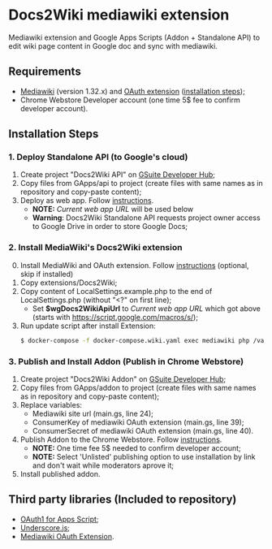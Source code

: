 # Docs2Wiki mediawiki extension

Mediawiki extension and Google Apps Scripts (Addon + Standalone API) to edit wiki page content in Google doc and sync with mediawiki.

## Requirements
* [Mediawiki](https://www.mediawiki.org/wiki/MediaWiki) (version 1.32.x) and [OAuth extension](https://www.mediawiki.org/wiki/Extension:OAuth) ([installation steps](docs/how-to-deploy-wikimedia.md));
* Chrome Webstore Developer account (one time 5$ fee to confirm developer account).

## Installation Steps

### 1. Deploy Standalone API (to Google's cloud)
1. Create project "Docs2Wiki API" on [GSuite Developer Hub](https://script.google.com/home);
2. Copy files from GApps/api to project (create files with same names as in repository and copy-paste content);
3. Deploy as web app. Follow [instructions](https://developers.google.com/apps-script/guides/web#deploying_a_script_as_a_web_app).
   - **NOTE:** *Current web app URL* will be used below
   - **Warning**: Docs2Wiki Standalone API requests project owner access to Google Drive in order to store Google Docs;

### 2. Install MediaWiki's Docs2Wiki extension
0. Install MediaWiki and OAuth extension. Follow [instructions](docs/how-to-deploy-wikimedia.md) (optional, skip if installed)
1. Copy extensions/Docs2Wiki;
2. Copy content of LocalSettings.example.php to the end of LocalSettings.php (without "<?" on first line);
   - Set **$wgDocs2WikiApiUrl** to *Current web app URL* which got above (starts with https://script.google.com/macros/s/);
4. Run update script after install Extension:
   ```bash 
   $ docker-compose -f docker-compose.wiki.yaml exec mediawiki php /var/www/html/maintenance/update.php
   ```
### 3. Publish and Install Addon (Publish in Chrome Webstore)
1. Create project "Docs2Wiki Addon" on [GSuite Developer Hub](https://script.google.com/home);
2. Copy files from GApps/addon to project (create files with same names as in repository and copy-paste content);
3. Replace variables:
   - Mediawiki site url (main.gs, line 24);
   - ConsumerKey of mediawiki OAuth extension (main.gs, line 39);
   - ConsumerSecret of mediawiki OAuth extension (main.gs, line 40).
4. Publish Addon to the Chrome Webstore. Follow [instructions](https://developers.google.com/gsuite/add-ons/how-tos/publish-addons).
   - **NOTE:** One time fee 5$ needed to confirm developer account;
   - **NOTE:** Select 'Unlisted' publishing option to use installation by link and don't wait while moderators aprove it;
5. Install published addon.

## Third party libraries (Included to repository)
* [OAuth1 for Apps Script](https://github.com/gsuitedevs/apps-script-oauth1);
* [Underscore.js](https://underscorejs.org/);
* [Mediawiki OAuth Extension](https://www.mediawiki.org/wiki/Extension:OAuth).
